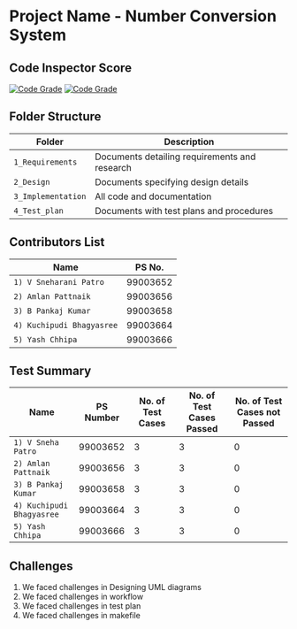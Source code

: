 # Project Name - Number Conversion System


## Code Inspector Score
[![Code Grade](https://www.code-inspector.com/project/19061/score/svg)](https://frontend.code-inspector.com/public/project/19047/submissionT3/dashboard)
[![Code Grade](https://www.code-inspector.com/project/19047/status/svg)](https://frontend.code-inspector.com/public/project/19047/submissionT3/dashboard)

## Folder Structure

Folder             | Description
-------------------| -----------------------------------------
`1_Requirements`   | Documents detailing requirements and research
`2_Design`         | Documents specifying design details
`3_Implementation` | All code and documentation
`4_Test_plan`      | Documents with test plans and procedures

## Contributors List

Name                           |   PS No.  |         
-------------------------------|-----------|
`1) V Sneharani Patro`         | 99003652  |     
`2) Amlan Pattnaik`            | 99003656  |   
`3) B Pankaj Kumar`            | 99003658  |           
`4) Kuchipudi Bhagyasree`      | 99003664  |           
`5) Yash Chhipa`               | 99003666  | 


## Test Summary

Name | PS Number | No. of Test Cases | No. of Test Cases Passed | No. of Test Cases not Passed 
-----|-----------|-------------------|--------------------------|------------------------------
`1) V Sneha Patro`             | 99003652  | 3  | 3  | 0
`2) Amlan Pattnaik`            | 99003656  | 3  | 3  | 0
`3) B Pankaj Kumar`            | 99003658  | 3  | 3  | 0
`4) Kuchipudi Bhagyasree`      | 99003664  | 3  | 3  | 0
`5) Yash Chhipa`               | 99003666  | 3  | 3  | 0

## Challenges

1. We faced challenges in Designing UML diagrams
2. We faced challenges in workflow
3. We faced challenges in test plan
4. We faced challenges in makefile

